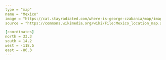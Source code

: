 ```yaml
---
type = "map"
name = "Mexico"
image = "https://cat.stayradiated.com/where-is-george-czabania/map/image/mexico.svg"
source = "https://commons.wikimedia.org/wiki/File:Mexico_location_map.svg"

[coordinates]
north = 33.3
south = 14.2
west = -118.5
east = -86.3
---
```

